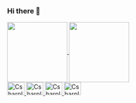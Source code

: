 ### Hi there 👋

<div>
  <a href="https://github.com/BrunoLimenzo">
  <img align="center" height="140em" src="https://github-readme-stats.vercel.app/api?username=BrunoLimenzo&counts_private=true&show_icons=true&theme=dark">
  <img align="center" height ="140em" src="https://github-readme-stats.vercel.app/api/top-langs/?username=BrunoLimenzo&theme=dark">
</div>

<div style="display: inline_block">
  <img alt="CsharpIcon" height="30px" width="40px" src="https://cdn.jsdelivr.net/gh/devicons/devicon/icons/csharp/csharp-original.svg">
  <img alt="CsharpIcon" height="30px" width="40px" src="https://cdn.jsdelivr.net/gh/devicons/devicon/icons/unity/unity-original.svg">
  <img alt="CsharpIcon" height="30px" width="40px" src="https://cdn.jsdelivr.net/gh/devicons/devicon/icons/html5/html5-original.svg">
  <img alt="CsharpIcon" height="30px" width="40px" src="https://cdn.jsdelivr.net/gh/devicons/devicon/icons/css3/css3-original.svg">
</div>
